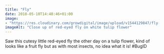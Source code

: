 ```yaml
---
title: "Fly"
date: 2018-05-10T14:48:46+01:00
image: 
- "https://res.cloudinary.com/growdigital/image/upload/v1544129847/fly-41912900621.jpg"
imageAlt: "Close up of red-eyed fly on white tulip flower"
---
```


Saw this cutesy little red-eyed fly the other day on a tulip flower, kind of looks like a fruit fly but as with most insects, no idea what it is! #BugID
